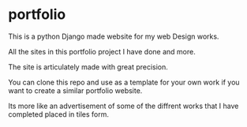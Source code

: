 # portfolio
This is a python Django made website for my web Design works.

All the sites in this portfolio project I have done and more.

The site is articulately made with great precision.

You can clone this repo and use as a template for your own work if you want to create a similar portfolio website. 

Its more like an advertisement of some of the diffrent works that I have completed placed in tiles form. 
